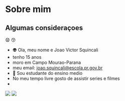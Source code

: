 # Sobre mim

## Algumas consideraçoes 
😧
😙
- 👽 Ola, meu nome e Joao Victor Squincali
- tenho 15 anos
- moro em Campo Mourao-Parana
- meu email: joao.squincali@escola.pr.gov.br
- 🌆 Sou estudante do ensino medio
- No meu tempo livre gosto de assistir series e filmes
- 
![](https://img.shields.io/badge/Scratch-4D97FF?style=for-the-badge&logo=Scratch&logoColor=white)
![](https://img.shields.io/badge/JavaScript-323330?style=for-the-badge&logo=javascript&logoColor=F7DF1E)



